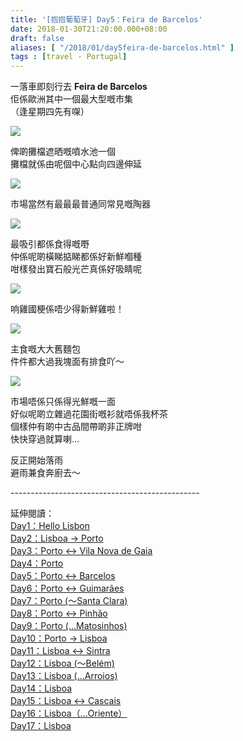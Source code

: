 ```yaml
---
title: '[抱抱葡萄牙] Day5：Feira de Barcelos'
date: 2018-01-30T21:20:00.000+08:00
draft: false
aliases: [ "/2018/01/day5feira-de-barcelos.html" ]
tags : [travel - Portugal]
---
```


一落車即刻行去 **Feira de Barcelos**  
佢係歐洲其中一個最大型嘅市集  
（逢星期四先有㗎）  

[![](https://c1.staticflickr.com/5/4609/39086696105_90b7c45aee_z.jpg)](https://c1.staticflickr.com/5/4609/39086696105_90b7c45aee_z.jpg)

俾啲攤檔遮晒嘅噴水池一個  
攤檔就係由呢個中心點向四邊伸延  

[![](https://c1.staticflickr.com/5/4669/39086693715_a6a040bb40_z.jpg)](https://c1.staticflickr.com/5/4669/39086693715_a6a040bb40_z.jpg)

市場當然有最最最普通同常見嘅陶器  

[![](https://c1.staticflickr.com/5/4302/35879448415_9a9ebd21ee_z.jpg)](https://c1.staticflickr.com/5/4302/35879448415_9a9ebd21ee_z.jpg)

最吸引都係食得嘅嘢  
仲係呢啲橫睇掂睇都係好新鮮嗰種  
咁樣發出寶石般光芒真係好吸睛呢  

[![](https://c1.staticflickr.com/5/4214/35879452055_216fe4f8e2_z.jpg)](https://c1.staticflickr.com/5/4214/35879452055_216fe4f8e2_z.jpg)

响雞國梗係唔少得新鮮雞啦！  

[![](https://c1.staticflickr.com/5/4754/39984319571_530950595e_z.jpg)](https://c1.staticflickr.com/5/4754/39984319571_530950595e_z.jpg)

主食嘅大大舊麵包  
件件都大過我塊面有排食吖～  

[![](https://c1.staticflickr.com/5/4751/39086691685_e14c50fd30_z.jpg)](https://c1.staticflickr.com/5/4751/39086691685_e14c50fd30_z.jpg)

市場唔係只係得光鮮嘅一面  
好似呢啲立雜過花園街嘅衫就唔係我杯茶  
個樣仲有啲中古品間帶啲非正牌咁  
快快穿過就算喇...  
  
反正開始落雨  
避雨兼食奔廚去～  
  
  
  
\-----------------------------------------------  
  
  
延伸閱讀：  
[Day1：Hello Lisbon](https://www.hidie.net/2017/07/day1hello-lisbon.html)  
[Day2：Lisboa → Porto](https://www.hidie.net/2017/07/day2lisboa-porto.html)  
[Day3：Porto ↔ Vila Nova de Gaia](https://www.hidie.net/2017/07/day3porto-vila-nova-de-gaia.html)  
[Day4：Porto](http://www.hidie.net/2017/07/day4porto.html)  
[Day5：Porto ↔ Barcelos](http://www.hidie.net/2017/07/day5porto-barcelos.html)  
[Day6：Porto ↔ Guimarães](http://www.hidie.net/2017/07/day6porto-guimaraes.html)  
[Day7：Porto (～Santa Clara)](http://www.hidie.net/2017/08/day7porto-santa-clara.html)  
[Day8：Porto ↔ Pinhão](http://www.hidie.net/2017/08/day8porto-pinhao.html)  
[Day9：Porto (...Matosinhos)](http://www.hidie.net/2017/08/day9porto-matosinhos.html)  
[Day10：Porto → Lisboa](http://www.hidie.net/2017/08/day10porto-lisboa.html)  
[Day11：Lisboa ↔ Sintra](http://www.hidie.net/2017/08/day11lisboa-sintra.html)  
[Day12：Lisboa (～Belém)](http://www.hidie.net/2017/08/day12lisboa-belem.html)  
[Day13：Lisboa (...Arroios)](http://www.hidie.net/2017/08/day13lisboa-arroios.html)  
[Day14：Lisboa](http://www.hidie.net/2017/08/day14lisboa.html)  
[Day15：Lisboa ↔ Cascais](http://www.hidie.net/2017/08/day15lisboa-cascais.html)  
[Day16：Lisboa（...Oriente）](http://www.hidie.net/2017/08/day16lisboaoriente.html)  
[Day17：Lisboa](http://www.hidie.net/2017/08/day17lisboa.html)
